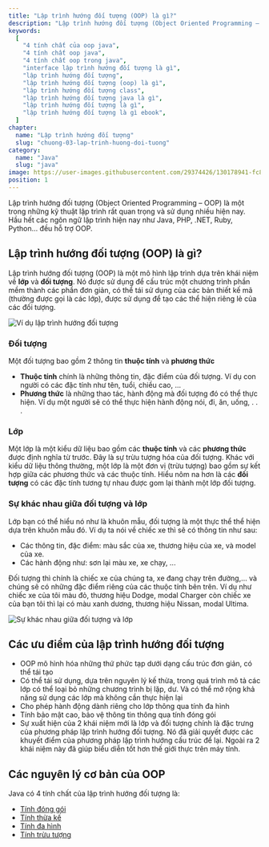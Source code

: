 ```yaml
---
title: "Lập trình hướng đối tượng (OOP) là gì?"
description: "Lập trình hướng đối tượng (Object Oriented Programming – OOP) là một trong những kỹ thuật lập trình rất quan trọng và sử dụng nhiều hiện nay. Hầu hết các ngôn ngữ lập trình hiện nay như Java, PHP, .NET, Ruby, Python… đều hỗ trợ OOP"
keywords:
  [
    "4 tính chất của oop java",
    "4 tính chất oop java",
    "4 tính chất oop trong java",
    "interface lập trình hướng đối tượng là gì",
    "lập trình hướng đối tượng",
    "lập trình hướng đối tượng (oop) là gì",
    "lập trình hướng đối tượng class",
    "lập trình hướng đối tượng java là gì",
    "lập trình hướng đối tượng là gì",
    "lập trình hướng đối tượng là gì ebook",
  ]
chapter:
  name: "Lập trình hướng đối tượng"
  slug: "chuong-03-lap-trinh-huong-doi-tuong"
category:
  name: "Java"
  slug: "java"
image: https://user-images.githubusercontent.com/29374426/130178941-fc8cbd22-d121-48e0-a260-7b580e4d1298.png
position: 1
---
```


Lập trình hướng đối tượng (Object Oriented Programming – OOP) là một trong những kỹ thuật lập trình rất quan trọng và sử dụng nhiều hiện nay. Hầu hết các ngôn ngữ lập trình hiện nay như Java, PHP, .NET, Ruby, Python… đều hỗ trợ OOP.

## Lập trình hướng đối tượng (OOP) là gì?

Lập trình hướng đối tượng (OOP) là một mô hình lập trình dựa trên khái niệm về **lớp** và **đối tượng**. Nó được sử dụng để cấu trúc một chương trình phần mềm thành các phần đơn giản, có thể tái sử dụng của các bản thiết kế mã (thường được gọi là các lớp), được sử dụng để tạo các thể hiện riêng lẻ của các đối tượng.

![Ví dụ lập trình hướng đối tượng](https://user-images.githubusercontent.com/29374426/130178941-fc8cbd22-d121-48e0-a260-7b580e4d1298.png)

### Đối tượng

Một đối tượng bao gồm 2 thông tin **thuộc tính** và **phương thức**

- **Thuộc tính** chính là những thông tin, đặc điểm của đối tượng. Ví dụ con người có các đặc tính như tên, tuổi, chiều cao, ...
- **Phương thức** là những thao tác, hành động mà đối tượng đó có thể thực hiện. Ví dụ một người sẽ có thể thực hiện hành động nói, đi, ăn, uống, . . .

### Lớp

Một lớp là một kiểu dữ liệu bao gồm các **thuộc tính** và các **phương thức** được định nghĩa từ trước. Đây là sự trừu tượng hóa của đối tượng. Khác với kiểu dữ liệu thông thường, một lớp là một đơn vị (trừu tượng) bao gồm sự kết hợp giữa các phương thức và các thuộc tính. Hiểu nôm na hơn là các **đối tượng** có các đặc tính tương tự nhau được gom lại thành một lớp đối tượng.

### Sự khác nhau giữa đối tượng và lớp

Lớp bạn có thể hiểu nó như là khuôn mẫu, đối tượng là một thực thể thể hiện dựa trên khuôn mẫu đó. Ví dụ ta nói về chiếc xe thì sẽ có thông tin như sau:

- Các thông tin, đặc điểm: màu sắc của xe, thương hiệu của xe, và model của xe.
- Các hành động như: sơn lại màu xe, xe chạy, ...

Đối tượng thì chính là chiếc xe của chúng ta, xe đang chạy trên đường,... và chúng sẽ có những đặc điểm riêng của các thuộc tính bên trên. Ví dụ như chiếc xe của tôi màu đỏ, thương hiệu Dodge, modal Charger còn chiếc xe của bạn tôi thì lại có màu xanh dương, thương hiệu Nissan, modal Ultima.

![Sự khác nhau giữa đối tượng và lớp](https://user-images.githubusercontent.com/29374426/130180243-66b064c8-cb08-46b4-80e2-145972a20fbb.png)

## Các ưu điểm của lập trình hướng đối tượng

- OOP mô hình hóa những thứ phức tạp dưới dạng cấu trúc đơn giản, có thể tái tạo
- Có thể tái sử dụng, dựa trên nguyên lý kế thừa, trong quá trình mô tả các lớp có thể loại bỏ những chương trình bị lặp, dư. Và có thể mở rộng khả năng sử dụng các lớp mà không cần thực hiện lại
- Cho phép hành động dành riêng cho lớp thông qua tính đa hình
- Tính bảo mật cao, bảo vệ thông tin thông qua tính đóng gói
- Sự xuất hiện của 2 khái niệm mới là lớp và đối tượng chính là đặc trưng của phương pháp lập trình hướng đối tượng. Nó đã giải quyết được các khuyết điểm của phương pháp lập trình hướng cấu trúc để lại. Ngoài ra 2 khái niệm này đã giúp biểu diễn tốt hơn thế giới thực trên máy tính.

## Các nguyên lý cơ bản của OOP

Java có 4 tính chất của lập trình hướng đối tượng là:

- [Tính đóng gói](/bai-viet/java/tinh-dong-goi-trong-oop)
- [Tính thừa kế](/bai-viet/java/tinh-thua-ke-trong-oop)
- [Tính đa hình](/bai-viet/java/tinh-da-hinh-trong-oop)
- [Tính trừu tượng](/bai-viet/java/tinh-truu-tuong-trong-oop)
